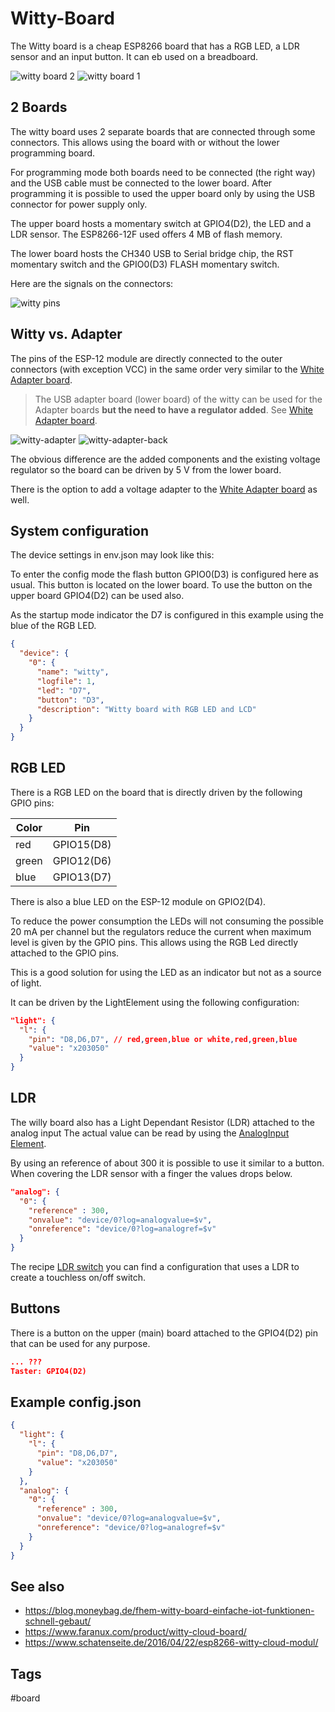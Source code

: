 # Witty-Board

The Witty board is a cheap ESP8266 board that has a RGB LED, a LDR sensor and an input button. It can eb used on a breadboard.

![witty board 2](/boards/witty.jpg)
![witty board 1](/boards/witty1.jpg)


## 2 Boards

The witty board uses 2 separate boards that are connected through some connectors. This allows using the board 
with or without the lower programming board.

For programming mode both boards need to be connected (the right way) and the USB cable must be connected to the lower board.
After programming it is possible to used the upper board only by using the USB connector for power supply only.

The upper board hosts a momentary switch at GPIO4(D2), the LED and a LDR sensor. The 
ESP8266-12F used offers 4 MB of flash memory.

The lower board hosts the CH340 USB to Serial bridge chip, the RST momentary switch and the GPIO0(D3) FLASH momentary switch.

Here are the signals on the connectors:

![witty pins](/boards/wittypins.png )


## Witty vs. Adapter

The pins of the ESP-12 module are directly connected to the outer connectors (with exception VCC)
in the same order very similar to the [White Adapter board](/boards/whiteadapter.md).

> The USB adapter board (lower board) of the witty can be used for the Adapter boards
> **but the need to have a regulator added**. See [White Adapter board](/boards/whiteadapter.md).

![witty-adapter](/boards/witty-adapter.jpg)
![witty-adapter-back](/boards/witty-adapter-back.jpg)

The obvious difference are the added components and the existing voltage regulator so the board can be driven by 5 V from the lower board. 

There is the option to add a voltage adapter to the [White Adapter board](/boards/whiteadapter.md) as well.


## System configuration

The device settings in env.json may look like this:

To enter the config mode the flash button GPIO0(D3) is configured here as usual.
This button is located on the lower board. To use the button on the upper board GPIO4(D2) can be used also.

As the startup mode indicator the D7 is configured in this example using the blue of the RGB LED.

```JSON
{
  "device": {
    "0": {
      "name": "witty",
      "logfile": 1,
      "led": "D7",
      "button": "D3",
      "description": "Witty board with RGB LED and LCD"
    }
  }
}
```


## RGB LED

There is a RGB LED on the board that is directly driven by the following GPIO pins:

| Color | Pin        |
| ----- | ---------- |
| red   | GPIO15(D8) |
| green | GPIO12(D6) |
| blue  | GPIO13(D7) |

There is also a blue LED on the ESP-12 module on GPIO2(D4).

To reduce the power consumption the LEDs will not consuming the possible 20 mA per channel but the regulators reduce the current when maximum level is given by the GPIO pins. This allows using the RGB Led directly attached to the GPIO pins.

This is a good solution for using the LED as an indicator but not as a source of light.

It can be driven by the LightElement using the following configuration:

```JSON
"light": {
  "l": {
    "pin": "D8,D6,D7", // red,green,blue or white,red,green,blue 
    "value": "x203050"
  }
}
```


## LDR

The willy board also has a Light Dependant Resistor (LDR) attached to the analog input The actual value can be read by using the 
[AnalogInput Element](/elements/analog.md).

By using an reference of about 300 it is possible to use it similar to a button. 
When covering the LDR sensor with a finger the values drops below.

```JSON
"analog": {
  "0": {
    "reference" : 300,
    "onvalue": "device/0?log=analogvalue=$v",
    "onreference": "device/0?log=analogref=$v"
  }
}
```

The recipe [LDR switch](/recipes/ldrswitch.md) you can find a configuration that 
uses a LDR to create a touchless on/off switch.


## Buttons

There is a button on the upper (main) board attached to the GPIO4(D2) pin that can be used for any purpose.

```JSON
... ???
Taster: GPIO4(D2)
```


## Example config.json


```JSON
{
  "light": {
    "l": {
      "pin": "D8,D6,D7",
      "value": "x203050"
    }
  },
  "analog": {
    "0": {
      "reference" : 300,
      "onvalue": "device/0?log=analogvalue=$v",
      "onreference": "device/0?log=analogref=$v"
    }
  }
}
```


## See also

* https://blog.moneybag.de/fhem-witty-board-einfache-iot-funktionen-schnell-gebaut/
* https://www.faranux.com/product/witty-cloud-board/
* https://www.schatenseite.de/2016/04/22/esp8266-witty-cloud-modul/


## Tags

#board

